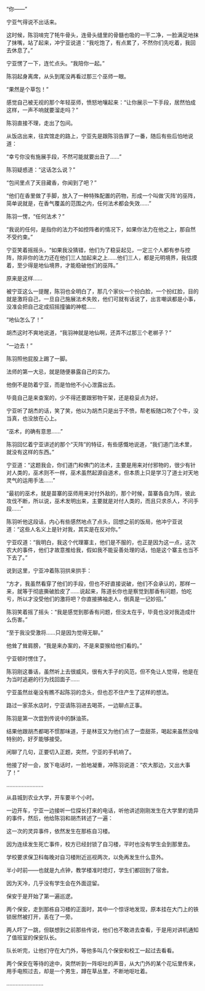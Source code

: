 “你——”

宁亚气得说不出话来。

这时候，陈羽啃完了牦牛骨头，连骨头缝里的骨髓也吸的一干二净，一脸满足地抹了抹嘴，站了起来，冲宁亚说道：“我吃饱了，有点累了，不然你们先吃着，我回去休息了。”

宁亚愣了一下，连忙点头。“我陪你一起。”

陈羽起身离席，从头到尾没再看过那三个巫师一眼。

“果然是个草包！”

感觉自己被无视的那个年轻巫师，愤怒地嚷起来：“让你展示一下手段，居然怕成这样，一声不响就要溜走吗？”

陈羽直接不理，走出了包间。

从饭店出来，往宾馆走的路上，宁亚先是跟陈羽告罪了一番，随后有些后怕地说道：

“幸亏你没有施展手段，不然可能就要出丑了……”

陈羽疑惑道：“这话怎么说？”

“包间里点了天目藏香，你闻到了吧？”

“他们在香里做了手脚，放入了一种特殊配置的药物，形成一个叫做‘灭阵’的巫阵，简单说就是，在香气覆盖的范围之内，任何法术都会失效……”

陈羽一愣，“任何法术？”

“我说的任何，是指你的法力不如控阵者的情况下，如果你法力在他之上，那自然不受约束。”

宁亚笑着摇摇头，“如果我没猜错，他们为了稳妥起见，一定三个人都有参与控阵，除非你的法力还在他们三人加起来之上……他们三人，都是元明境界，我估摸着，至少得是地仙境界，才能稳破他们的巫阵。”

原来是这样……

被宁亚这么一提醒，陈羽也全明白了，那几个家伙一个扮白脸，一个扮红脸，目的就是激将自己，一旦自己施展法术失败，他们可就有话说了，出言嘲讽都是小事，没准会把自己定成招摇撞骗的神棍……

“地仙怎么了！”

胡杰这时不爽地说道，“我羽神就是地仙啊，还弄不过那三个老梆子？”

“一边去！”

陈羽照他屁股上踢了一脚。

法师的第一大忌，就是随便暴露自己的实力。

他倒不是防着宁亚，而是怕他不小心泄露出去。

毕竟自己是来查案的，少不得还要跟邪物干架，还是稳妥点为好。

宁亚听了胡杰的话，笑了笑，他以为胡杰只是出于不愤，帮老板随口吹了个牛，没当真，也没放在心上。

“巫术，的确有意思……”

陈羽回忆着宁亚讲述的那个“灭阵”的特征，有些感慨地说道，“我们道门法术里，就没有这样的东西。”

宁亚道：“这题我会，你们道门和佛门的法术，主要是用来对付邪物的，很少有针对人类的，巫术则不一样，巫术虽然起源自道术，但本质上只是学习了道士对天地灵气的运用手法……”

“最初的巫术，就是苗寨的巫师用来对付外敌的，那个时候，苗寨各自为阵，彼此攻伐不断，所以说，巫术发明出来，主要就是对付人类的，而且只求杀人，不问手段……”

陈羽听他这段话，内心有些感然地点了点头，回想之前的饭局，他冲宁亚说道：“这些人名义上是针对我，其实是在反对你。”

宁亚叹道：“我明白，我这个代理寨主，他们是不服的，也正是因为这一点，这次农大的事件，他们才故意推给我，假如我不能妥善处理的话，怕是这个寨主也当不下去了。”

说到这里，宁亚冲着陈羽拱来拱手：

“方才，我虽然看穿了他们的手段，但也不好直接说破，他们不会承认的，那样一来，就等于彻底撕破脸皮了……说起来，陈道长你也是察觉到那香有问题，怕吃亏，所以才没受他们的激将吧？你直接拂袖走人，倒真是一记妙招。”

陈羽笑着摇了摇头：“我是感觉到那香有问题，但没太在乎，毕竟也没对我造成什么伤害。”

“至于我没受激将……只是因为觉得无聊。”

他耸了耸肩膀，“我是来办案的，不是来耍猴给他们看的。”

宁亚顿时愣住了。

陈羽刚这番话，虽然听上去很威风，很有大手子的风范，但不免让人觉得，他是在为当时逃避的行为找回面子……

宁亚虽然丝毫没有瞧不起陈羽的念头，但也忍不住产生了这样的想法。

路过一家茶水店时，宁亚请陈羽进去喝茶，一边聊点正事。

陈羽是第一次尝到传说中的酥油茶。

结果他跟胡杰都喝不惯那味道，于是林亚又为他们点了一壶甜茶，喝起来虽然没啥特别的，好歹能够接受。

闲聊了几句，正要切入正题，突然，宁亚的手机响了。

他接了好一会，放下电话时，一脸地凝重，冲陈羽说道：“农大那边，又出大事了！”

……………………

从县城到农业大学，开车要半个小时。

一边开车，宁亚一边接听一位探长打来的电话，听他讲述刚刚发生在大学里的诡异的事件，然后，他给陈羽和胡杰转述了一遍：

这一次的灵异事件，依然发生在那栋自习楼。

因为连续发生死亡事件，校方已经封锁了自习楼，平时也没有学生会到那里去。

学校要求保卫科每晚对自习楼附近巡视两次，以免再发生什么意外。

半小时前——也就是九点钟，教学楼准时熄灯，学生们都回到了宿舍。

因为天冷，几乎没有学生会在外面逗留。

保安于是开始了第一遍巡逻。

两个保安，走到那栋自习楼的正面时，其中一个惊讶地发现，原本挂在大门上的铁锁居然被打开，丢在了一旁。

两人吓了一跳，但联想到之前那些传说，他们也不敢进去查看，于是用对讲机通知了值班室的保安队长。

队长听完，让他们守在大门外，等他多叫几个保安和校工一起过去看看。

两个保安在等待的途中，突然听到一阵呕吐的声音，从大门外的某个花坛里传来，用手电照过去，却是一个男生，蹲在草丛里，不断地呕吐着。

……………………
